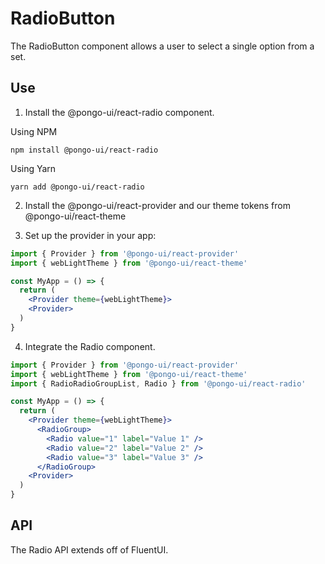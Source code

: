 # RadioButton

The RadioButton component allows a user to select a single option from a set.

## Use

1. Install the @pongo-ui/react-radio component.

Using NPM

```
npm install @pongo-ui/react-radio
```

Using Yarn

```
yarn add @pongo-ui/react-radio
```

2. Install the @pongo-ui/react-provider and our theme tokens from @pongo-ui/react-theme

3. Set up the provider in your app:

```jsx
import { Provider } from '@pongo-ui/react-provider'
import { webLightTheme } from '@pongo-ui/react-theme'

const MyApp = () => {
  return (
    <Provider theme={webLightTheme}>
    <Provider>
  )
}
```

4. Integrate the Radio component.

```jsx
import { Provider } from '@pongo-ui/react-provider'
import { webLightTheme } from '@pongo-ui/react-theme'
import { RadioRadioGroupList, Radio } from '@pongo-ui/react-radio'

const MyApp = () => {
  return (
    <Provider theme={webLightTheme}>
      <RadioGroup>
        <Radio value="1" label="Value 1" />
        <Radio value="2" label="Value 2" />
        <Radio value="3" label="Value 3" />
      </RadioGroup>
    <Provider>
  )
}
```

## API

The Radio API extends off of FluentUI.
